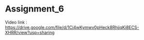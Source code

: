 # Assignment_6
Video link :
https://drive.google.com/file/d/1Ci4wKymwv0pHeck8RhjjqKi8ECS-XHRR/view?usp=sharing  

   
